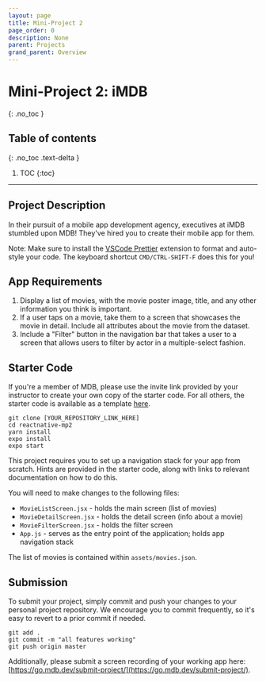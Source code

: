 ```yaml
---
layout: page
title: Mini-Project 2
page_order: 0
description: None
parent: Projects
grand_parent: Overview
---
```


# Mini-Project 2: iMDB
{: .no_toc }

## Table of contents
{: .no_toc .text-delta }

1. TOC
{:toc}

---

## Project Description
In their pursuit of a mobile app development agency, executives at iMDB stumbled upon MDB! They've hired you to create their mobile app for them.

Note: Make sure to install the [VSCode Prettier](https://marketplace.visualstudio.com/items?itemName=esbenp.prettier-vscode) extension to format and auto-style your code. The keyboard shortcut `CMD/CTRL-SHIFT-F` does this for you!

## App Requirements

1. Display a list of movies, with the movie poster image, title, and any other information you think is important.
2. If a user taps on a movie, take them to a screen that showcases the movie in detail. Include all attributes about the movie from the dataset.
3. Include a "Filter" button in the navigation bar that takes a user to a screen that allows users to filter by actor in a multiple-select fashion.

## Starter Code

If you're a member of MDB, please use the invite link provided by your instructor to create your own copy of the starter code. For all others, the starter code is available as a template [here](https://github.com/mdbdev/reactnative-mp2).

```
git clone [YOUR_REPOSITORY_LINK_HERE]
cd reactnative-mp2
yarn install
expo install
expo start
```

This project requires you to set up a navigation stack for your app from scratch. Hints are provided in the starter code, along with links to relevant documentation on how to do this.

You will need to make changes to the following files:

- `MovieListScreen.jsx` - holds the main screen (list of movies)
- `MovieDetailScreen.jsx` - holds the detail screen (info about a movie)
- `MovieFilterScreen.jsx` - holds the filter screen
- `App.js` - serves as the entry point of the application; holds app navigation stack

The list of movies is contained within `assets/movies.json`.


## Submission

To submit your project, simply commit and push your changes to your personal project repository. We encourage you to commit frequently, so it's easy to revert to a prior commit if needed.

```
git add .
git commit -m "all features working"
git push origin master
```

Additionally, please submit a screen recording of your working app here: [https://go.mdb.dev/submit-project/](https://go.mdb.dev/submit-project/).

